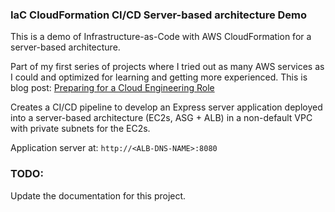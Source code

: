 ### IaC CloudFormation CI/CD Server-based architecture Demo

This is a demo of Infrastructure-as-Code with AWS CloudFormation for a server-based architecture.

Part of my first series of projects where I tried out as many AWS services as I could and optimized for learning and getting more experienced. This is blog post: [Preparing for a Cloud Engineering Role](https://dev.to/evefonwu/preparing-for-a-cloud-engineering-role-bof)

Creates a CI/CD pipeline to develop an Express server application deployed into a server-based architecture (EC2s, ASG + ALB) in a non-default VPC with private subnets for the EC2s.

Application server at: `http://<ALB-DNS-NAME>:8080`

### TODO:

Update the documentation for this project.
